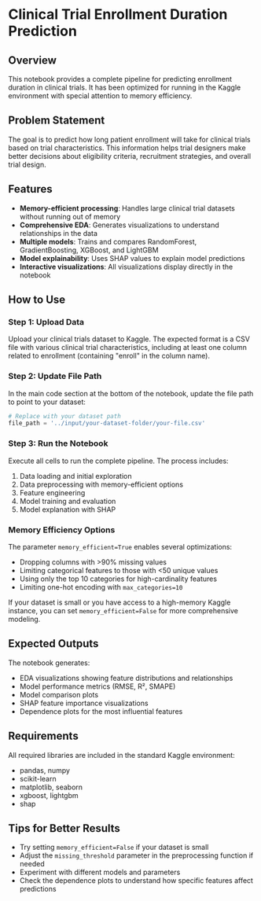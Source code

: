 # Clinical Trial Enrollment Duration Prediction

## Overview
This notebook provides a complete pipeline for predicting enrollment duration in clinical trials. It has been optimized for running in the Kaggle environment with special attention to memory efficiency.

## Problem Statement
The goal is to predict how long patient enrollment will take for clinical trials based on trial characteristics. This information helps trial designers make better decisions about eligibility criteria, recruitment strategies, and overall trial design.

## Features
- **Memory-efficient processing**: Handles large clinical trial datasets without running out of memory
- **Comprehensive EDA**: Generates visualizations to understand relationships in the data
- **Multiple models**: Trains and compares RandomForest, GradientBoosting, XGBoost, and LightGBM
- **Model explainability**: Uses SHAP values to explain model predictions
- **Interactive visualizations**: All visualizations display directly in the notebook

## How to Use

### Step 1: Upload Data
Upload your clinical trials dataset to Kaggle. The expected format is a CSV file with various clinical trial characteristics, including at least one column related to enrollment (containing "enroll" in the column name).

### Step 2: Update File Path
In the main code section at the bottom of the notebook, update the file path to point to your dataset:

```python
# Replace with your dataset path
file_path = '../input/your-dataset-folder/your-file.csv'
```

### Step 3: Run the Notebook
Execute all cells to run the complete pipeline. The process includes:
1. Data loading and initial exploration
2. Data preprocessing with memory-efficient options
3. Feature engineering
4. Model training and evaluation
5. Model explanation with SHAP

### Memory Efficiency Options
The parameter `memory_efficient=True` enables several optimizations:
- Dropping columns with >90% missing values
- Limiting categorical features to those with <50 unique values
- Using only the top 10 categories for high-cardinality features
- Limiting one-hot encoding with `max_categories=10`

If your dataset is small or you have access to a high-memory Kaggle instance, you can set `memory_efficient=False` for more comprehensive modeling.

## Expected Outputs
The notebook generates:
- EDA visualizations showing feature distributions and relationships
- Model performance metrics (RMSE, R², SMAPE)
- Model comparison plots
- SHAP feature importance visualizations
- Dependence plots for the most influential features

## Requirements
All required libraries are included in the standard Kaggle environment:
- pandas, numpy
- scikit-learn
- matplotlib, seaborn
- xgboost, lightgbm
- shap

## Tips for Better Results
- Try setting `memory_efficient=False` if your dataset is small
- Adjust the `missing_threshold` parameter in the preprocessing function if needed
- Experiment with different models and parameters
- Check the dependence plots to understand how specific features affect predictions 
